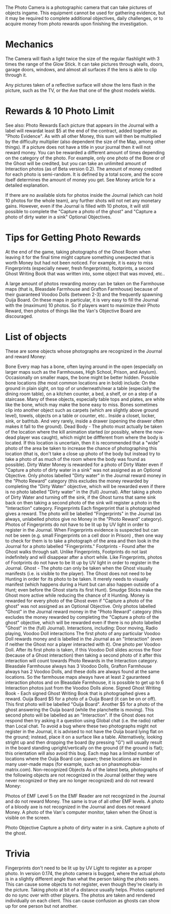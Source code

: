 The Photo Camera is a photographic camera that can take pictures of objects ingame. This equipment cannot be used for gathering evidence, but it may be required to complete additional objectives, daily challenges, or to acquire money from photo rewards upon finishing the investigation.

# Mechanics
The Camera will flash a light twice the size of the regular flashlight with 3 times the range of the Glow Stick. It can take pictures through walls, doors, garage doors, windows, and almost all surfaces if the lens is able to clip through it.

Any pictures taken of a reflective surface will show the lens flash in the picture, such as the TV, or the Axe that one of the ghost models wields.

# Rewards & 10 Photo Limit
See also: Photo Rewards
Each picture that appears iin the Journal with a label will rewardat least $5 at the end of the contract, added together as "Photo Evidence". As with all other Money, this sum will then be multiplied by the difficulty multiplier (also dependent the size of the Map, among other things). If a picture does not have a title in your journal then it will not reward money. You can be rewarded a different amount of times depending on the category of the photo. For example, only one photo of the Bone or of the Ghost will be credited, but you can take an unlimited amount of Interaction photos (as of Beta version 0.2). The amount of money credited for each photo is semi-random. It is defined by a total score, and the score itself determines the amount of money you get. See Money article for a detailed explanation.

If there are no available slots for photos inside the Journal (which can hold 10 photos for the whole team), any further shots will not net any monetary gains. However, even if the Journal is filled with 10 photos, it will still possible to complete the "Capture a photo of the ghost" and "Capture a photo of dirty water in a sink" Optional Objectives.

# Tips for Getting Photo Rewards
At the end of the game, taking photographs of the Ghost Room when leaving it for the final time might capture something unexpected that is worth Money but had not been noticed. For example, it is easy to miss Fingerprints (especially newer, fresh fingerprints), footprints, a second Ghost Writing Book that was written into, some object that was moved, etc..

A large amount of photos rewarding money can be taken on the Farmhouse maps (that is, Bleasdale Farmhouse and Grafton Farmhouse) because of their guaranteed Voodoo Dolls (between 2-3) and the frequently spawning Ouija Board. On these maps in particular, it is very easy to fill the Journal with the (maximum) 10 photos. So if players want to maximize their Photo Reward, then photos of things like the Van's Objective Board are discouraged.

# List of objects
These are some objects whose photographs are recognized in the Journal and reward Money:

Bone
Every map has a bone, often laying around in the open (especially on larger maps such as the Farmhouses, High School, Prison, and Asylum). Occasionally on smaller maps, the bone might be better hidden.
Possible bone locations (the most common locations are in bold) include:
On the ground in plain sight, on top of or underneath/near a table (especially the dining room table), on a kitchen counter, a bed, a shelf, or on a step of a staircase. Many of these objects, especially table tops and plates, are white like the bone, which may make the bone easy to miss.
Bones sometimes clip into another object such as carpets (which are slightly above ground level), towels, objects on a table or counter, etc..
Inside a closet, locker, sink, or bathtub. And very rarely, inside a drawer (opening the drawer often makes it fall to the ground).
Dead Body - The photo must actually be taken of the location where the kill animation started (or possibly, where the now-dead player was caught), which might be diffferent from where the body is located. If this location is uncertain, then it is recommended that a "wide" photo of the area be taken to increase the chance of photographing this location (that is, don't take a close up photo of the body but instead try to take a photo of as much of the room where the body was found as possible).
Dirty Water
Money is rewarded for a photo of Dirty Water even if "Capture a photo of dirty water in a sink" was not assigned as an Optional Objective. Only photos labelled "Dirty water" in the Journal reward money in the "Photo Reward" category (this excludes the money rewarded by completing the "Dirty Water" objective, which will be rewarded even if there is no photo labelled "Dirty water" in the (full) Journal).
After taking a photo of Dirty Water and turning off the sink, if the Ghost turns that same sink back on then taking a second photo of the sink will register a photo in the "Interaction" category.
Fingerprints
Each fingerprint that is photographed gives a reward. The photo will be labelled "Fingerprints" in the Journal (as always, unlabelled photos give no Money in the "Photo Reward" category).
Photos of Fingerprints do not have to be lit up by UV light in order to register in the Journal.
When Fingerprints evidence is suspected but can not be seen (e.g. small Fingerprints on a cell door in Prison) , then one way to check for them is to take a photograph of the area and then look in the Journal for a photo labelled "Fingerprints."
Footprints - Found after the Ghost walks through salt.
Unlike Fingerprints, Footprints do not last indefinitely and will disappear after a short while.
Like Fingerprints, photos of Footprints do not have to be lit up by UV light in order to register in the Journal.
Ghost - The photo can only be taken when the Ghost visually manifests (i.e. is visible to the player).
The Ghost does not need to be Hunting in order for its photo to be taken. It merely needs to visually manifest (which happens during a Hunt but can also happen outside of a Hunt; even before the Ghost starts its first Hunt).
Smudge Sticks make the Ghost more active while reducing the chance of it Hunting.
Money is rewarded for every photo of the Ghost even if "Capture a photo of the ghost" was not assigned as an Optional Objective. Only photos labelled "Ghost" in the Journal reward money in the "Photo Reward" category (this excludes the money rewarded by completing the "Capture a photo of the ghost" objective, which will be rewarded even if there is no photo labelled "Ghost" in the (full) Journal).
Interactions, including:
Door moving,
Radio playing,
Voodoo Doll interactions
The first photo of any particular Voodoo Doll rewards money and is labelled in the Journal as an "Interaction" (even if neither the Ghost nor a player interacted with it). One photo per Voodoo Doll.
After its first photo is taken, if this Voodoo Doll slides across the floor (because of a Ghost interaction) then taking a second photo of it after this interaction will count towards Photo Rewards in the Interaction category.
Bleasdale Farmhouse always has 3 Voodoo Dolls, Grafton Farmhouse always has 2 Voodoo Dolls, and these dolls are always found at the same locations. So the farmhouse maps always have at least 2 gauranteed interaction photos and on Bleasdale Farmhouse, it is possible to get up to 6 Interaction photos just from the Voodoo Dolls alone.
Signed Ghost Writing Book - Each signed Ghost Writing Book that is photographed gives a reward.
Ouija Board
$5 for a photo of a Ouija Board (it can be on or off). This first photo will be labelled "Ouija Board".
Another $5 for a photo of the ghost answering the Ouija board (while the planchette is moving). This second photo will be labelled as an "Interaction".
If the Ghost does not respond then try asking it a question using Global chat (i.e. the radio) rather than Local chat.
To avoid a bug where these two photographs might not register in the Journal, it is advised to not have the Ouija board lying flat on the ground; instead, place it on a surface like a table. Alternatively, looking stright up and then dropping the board (by pressing "G") will usually result in the board standing upright/vertically on the ground (if the ground is flat); this orientation will also avoid this bug.
Each map has a limited number of locations where the Ouija Board can spawn; these locations are listed in many user-made maps (for example, such as on phasmophobia-matrix.com).
Non-recognized Objects
As of the latest beta, photographs of the following objects are not recognized in the Journal (either they were never recognized or they are no longer recognized) and do not reward Money:

Photos of EMF Level 5 on the EMF Reader are not recognized in the Journal and do not reward Money. The same is true of all other EMF levels.
A photo of a bloody axe is not recognized in the Journal and does not reward Money.
A photo of the Van's computer monitor, taken when the Ghost is visible on the screen.


Photo Objective
Capture a photo of dirty water in a sink.
Capture a photo of the ghost.

# Trivia
Fingerprints don't need to be lit up by UV Light to register as a proper photo.
In version 0.174, the photo camera is bugged, where the actual photo is in a slightly different angle than what the person taking the photo sees. This can cause some objects to not register, even though they're clearly in the picture. Taking photo at bit of a distance usually helps.
Photos captured do no sync over with other players. The photos are taken and rendered individually on each client. This can cause confusion as ghosts can show up for one person but not another.
